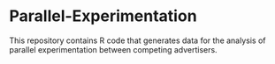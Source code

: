 # Parallel-Experimentation

This repository contains R code that generates data for the analysis of parallel experimentation between competing advertisers.
